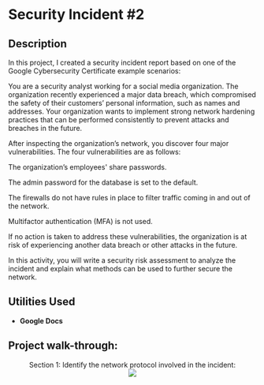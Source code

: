 # <h1>Security Incident #2</h1>


<h2>Description</h2>
In this project, I created a security incident report based on one of the Google Cybersecurity Certificate example scenarios: 

You are a security analyst working for a social media organization. The organization recently experienced a major data breach, which compromised the safety of their customers’ personal information, such as names and addresses. Your organization wants to implement strong network hardening practices that can be performed consistently to prevent attacks and breaches in the future. 

After inspecting the organization’s network, you discover four major vulnerabilities. The four vulnerabilities are as follows:

The organization’s employees' share passwords.

The admin password for the database is set to the default.

The firewalls do not have rules in place to filter traffic coming in and out of the network.

Multifactor authentication (MFA) is not used. 

If no action is taken to address these vulnerabilities, the organization is at risk of experiencing another data breach or other attacks in the future. 

In this activity, you will write a security risk assessment to analyze the incident and explain what methods can be used to further secure the network.
<br />


<h2>Utilities Used</h2>

- <b>Google Docs</b>

<h2>Project walk-through:</h2>

<p align="center">
Section 1: Identify the network protocol involved in the incident: <br/>
<img src="https://i.imgur.com/oxTMqaD.png"/>
